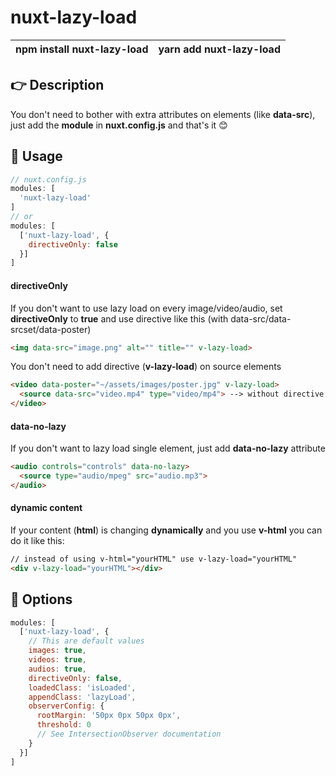 # nuxt-lazy-load
| npm install nuxt-lazy-load | yarn add nuxt-lazy-load |
|--|--|

## 👉 Description
You don't need to bother with extra attributes on elements (like **data-src**), just add the **module** in **nuxt.config.js** and that's it 😊

## 🚀 Usage
```javascript
// nuxt.config.js
modules: [
  'nuxt-lazy-load'
]
// or
modules: [
  ['nuxt-lazy-load', {
    directiveOnly: false
  }]
]
```

#### directiveOnly
If you don't want to use lazy load on every image/video/audio, set **directiveOnly** to **true** and use directive like this (with data-src/data-srcset/data-poster)
```html
<img data-src="image.png" alt="" title="" v-lazy-load>
```
You don't need to add directive (**v-lazy-load**) on source elements
```html
<video data-poster="~/assets/images/poster.jpg" v-lazy-load>
  <source data-src="video.mp4" type="video/mp4"> --> without directive
</video>
```

#### data-no-lazy
If you don't want to lazy load single element, just add **data-no-lazy** attribute
```html
<audio controls="controls" data-no-lazy>
  <source type="audio/mpeg" src="audio.mp3">
</audio>
```

#### dynamic content
If your content (**html**) is changing **dynamically** and you use **v-html** you can do it like this:
```html
// instead of using v-html="yourHTML" use v-lazy-load="yourHTML"
<div v-lazy-load="yourHTML"></div>
```

## 🔧 Options
```javascript
modules: [
  ['nuxt-lazy-load', {
    // This are default values
    images: true,
    videos: true,
    audios: true,
    directiveOnly: false,
    loadedClass: 'isLoaded',
    appendClass: 'lazyLoad',
    observerConfig: {
      rootMargin: '50px 0px 50px 0px',
      threshold: 0
      // See IntersectionObserver documentation
    }
  }]
]
```